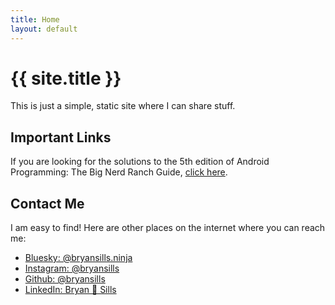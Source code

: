 ```yaml
---
title: Home
layout: default
---
```


# {{ site.title }}

This is just a simple, static site where I can share stuff.

## Important Links

If you are looking for the solutions to the 5th edition of Android Programming: The Big Nerd Ranch Guide, [click here](/android-book).

## Contact Me

I am easy to find! Here are other places on the internet where you can reach me:

- [Bluesky: @bryansills.ninja](https://bsky.app/profile/bryansills.ninja)
- [Instagram: @bryansills](https://www.instagram.com/bryansills/)
- [Github: @bryansills](https://www.github.com/bryansills)
- [LinkedIn: Bryan 🤖 Sills](https://www.linkedin.com/in/bryan%F0%9F%A4%96-sills-b6717a82)
